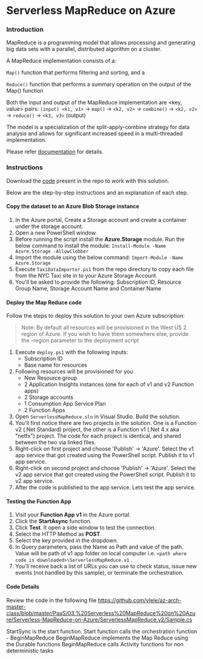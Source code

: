 # Serverless MapReduce on Azure

### Introduction

MapReduce is a programming model that allows processing and generating big data sets with a parallel, distributed algorithm on a cluster.

A MapReduce implementation consists of a:

`Map()` function that performs filtering and sorting, and a

`Reduce()` function that performs a summary operation on the output of the Map() function

Both the input and output of the MapReduce implementation are <key, value> pairs: `(input) <k1, v1>` -> `map()` -> `<k2, v2>` -> `combine()` -> `<k2, v2>` -> `reduce()` -> `<k3, v3>` (output)

The model is a specialization of the split-apply-combine strategy for data analysis and allows for significant increased speed in a multi-threaded implementation.

Please refer [documentation](https://docs.microsoft.com/en-us/samples/azure-samples/durablefunctions-mapreduce-dotnet/big-data-processing-serverless-mapreduce-on-azure/) for details.

### Instructions

Download the [code](https://github.com/vlele/az-arch-master-class/tree/master/PaaS/03.%20Serverless%20MapReduce%20on%20Azure/Serverless-MapReduce-on-Azure) present in the repo to work with this solution.

Below are the step-by-step instructions and an explanation of each step.

#### Copy the dataset to an Azure Blob Storage instance

1. In the Azure portal, Create a Storage account and create a container under the storage account.
2. Open a new PowerShell window.
3. Before running the script install the **Azure.Storage** module. Run the below command to install the module:
	 `Install-Module -Name Azure.Storage -AllowClobber`
4. Import the  module using the below command:
	 `Import-Module -Name Azure.Storage`
5. Execute `TaxiDataImporter.ps1` from the repo directory to copy each file from the NYC Taxi site in to your Azure Storage Account.
6. You'll be asked to provide the following: Subscription ID, Resource Group Name, Storage Account Name and Container Name

#### Deploy the Map Reduce code

Follow the steps to deploy this solution to your own Azure subscription:

> Note: By default all resources will be provisioned in the West US 2 region of Azure. If you wish to have them somewhere else, provide the -region parameter to the deployment script

1. Execute `deploy.ps1` with the following inputs:
	- Subscription ID
	- Base name for resources
2. Following resources will be provisioned for you
	- New Resource group
	- 2 Application Insights instances (one for each of v1 and v2 Function apps)
	- 2 Storage accounts
	- 1 Consumption App Service Plan
	- 2 Function Apps
3. Open `ServerlessMapReduce.sln` in Visual Studio. Build the solution.
4. You'll first notice there are two projects in the solution. One is a Function v2 (.Net Standard) project, the other is a Function v1 (.Net 4.x aka "netfx") project. The code for each project is identical, and shared between the two via linked files.
3. Right-click on first project and choose 'Publish' -> 'Azure'. Select the v1 app service that got created using the PowerShell script. Publish it to v1 app service.
4. Right-click on second project and choose 'Publish' -> 'Azure'. Select the v2 app service that got created using the PowerShell script. Publish it to v2 app service.
5. After the code is published to the app service. Lets test the app service.

#### Testing the Function App
1. Visit your **Function App v1** in the Azure portal.
2. Click the **StartAsync** function.
3. Click **Test**. It open a side window to test the connection.
4. Select the HTTP Method as **POST**.
5. Select the key provided in the dropdown.
6. In Query parameters, pass the Name as Path and value of the path. Value will be path of v1 app folder on local computer i.e. `<path where code is downloaded>\ServerlessMapReduce.v1` .
7. You'll receive back a list of URLs you can use to check status, issue new events (not handled by this sample), or terminate the orchestration.

####  Code Details 

Review the code in the following file 
https://github.com/vlele/az-arch-master-class/blob/master/PaaS/03.%20Serverless%20MapReduce%20on%20Azure/Serverless-MapReduce-on-Azure/ServerlessMapReduce.v2/Sample.cs

StartSync is the start function. 
Start function calls the orchestration function  - BeginMapReduce
BeginMapReduce implements the Map Reduce using the Durable functions 
BeginMapReduce calls Activity functions for non deterministic tasks 
